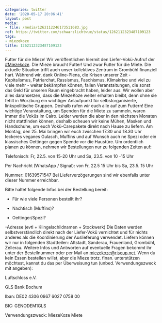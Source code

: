 ```yaml
---
categories: twitter
date: '2020-05-17 20:06:41'
layout: post
media:
- file: /media/1262112246173511683.jpg
ref: https://twitter.com/schwarzlichtwue/status/1262112323487109123
tags:
- miezekoze
title: 1262112323487109123
---
```

Futter für die Mieze! Wir veröffentlichen hiermit den Liefer-Vokü-Aufruf der [#Miezekoze](/t/miezekoze). 
Die Mieze braucht Futter! Und zwar Futter für die Miete. Die aktuelle Situation trifft auch unser kollektives Zentrum in Grombühl finanziell hart.
Während wir, dank Online-Plena, die Krisen unserer Zeit - Kapitalismus, Patriarchat, Rassismus, Faschismus, Klimakrise und viel zu viele mehr - weiter bekämpfen können, fallen Veranstaltungen, die sonst das Geld für unseren Raum eingebracht haben, leider aus.
Wir wollen aber alles daransetzen, dass die MiezeKoze weiter erhalten bleibt, denn ohne sie fehlt in Würzburg ein wichtiger Anlaufpunkt für selbstorganisierte, linkspolitische Gruppen.
Deshalb rufen wir euch alle auf zum Futtern! Eine wichtige Veranstaltung, um Spenden für die Miete zu sammeln, waren immer die Voküs im Cairo.
Leider werden die aber in den nächsten Monaten nicht stattfinden können, deshalb scheuen wir keine Mühen, Masken und Handschuhe, um euch Vokü-Carepakete direkt nach Hause zu liefern.
Am Montag, den 25. Mai bringen wir euch zwischen 17.30 und 18.30 Uhr leckeres veganes Gulasch, Muffins und auf Wunsch auch ne Spezi oder ein klassisches Oettinger gegen Spende vor die Haustüre.
Um ordentlich planen zu können, nehmen wir Bestellungen nur zu folgenden Zeiten auf:



Telefonisch: Fr, 22.5. von 15-20 Uhr und Sa, 23.5. von 10 -15 Uhr



Per Nachricht (WhatsApp / Signal): von Fr, 22.5 15 Uhr bis Sa, 23.5. 15 Uhr



Nummer: 01639571547
Bei Lieferverzögerungen sind wir ebenfalls unter dieser Nummer erreichbar.



Bitte haltet folgende Infos bei der Bestellung bereit:



- Für wie viele Personen bestellt ihr?

- Nachtisch (Muffins)?

- Oettinger/Spezi?

-Adresse (evtl + Klingelschildnamen + Stockwerk)
Die Daten werden selbstverständlich direkt nach der Liefer-Vokü vernichtet und für nichts anderes als die Koordinierung der Auslieferung verwendet. Liefern können wir nur in folgenden Stadtteilen: Altstadt, Sanderau, Frauenland, Grombühl, Zellerau.
Weitere Infos und Antworten auf eventuelle Fragen bekommt ihr unter der Bestellnummer oder per Mail an miezekoze@riseup.net.
Wenn du kein Essen bestellen willst, aber die Mieze trotz. finan. unterstützen möchtest, kannst du das per Überweisung tun (unbed. Verwendungszweck mit angeben):



Luftschloss e.V.

GLS Bank Bochum

Iban: DE02 4306 0967 6027 0758 00

BIC: GENODEM1GLS

Verwendungszweck: MiezeKoze Miete
